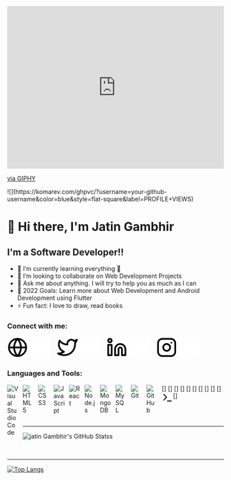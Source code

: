 <p align="center">
<div style="width:100%;height:0;padding-bottom:75%;position:relative;"><iframe src="https://giphy.com/embed/qgQUggAC3Pfv687qPC" width="100%" height="100%" style="position:absolute" frameBorder="0" class="giphy-embed" allowFullScreen></iframe></div><p><a href="https://giphy.com/gifs/dommespace-domme-space-programador-qgQUggAC3Pfv687qPC">via GIPHY</a></p>  
</p>
![](https://komarev.com/ghpvc/?username=your-github-username&color=blue&style=flat-square&label=PROFILE+VIEWS)

# 👋 Hi there, I'm Jatin Gambhir 

## I'm a Software Developer!!

- 🌱 I’m currently learning everything 🤣
- 👯 I’m looking to collaborate on Web Development Projects
- 💬 Ask me about anything. I will try to help you as much as I can
- 🥅 2022 Goals: Learn more about Web Development and Android Development using Flutter
- ⚡ Fun fact: I love to draw, read books

### Connect with me:

[![website](./img/globe-light.svg)](https://jating73.github.io/Portfolio-Website/Index.html)
[![website](./img/globe-dark.svg)](https://jating73.github.io/Portfolio-Website/Index.html)
&nbsp;&nbsp;
[![website](./img/twitter-light.svg)](https://twitter.com/JatinGambhir7)
[![website](./img/twitter-dark.svg)](https://twitter.com/JatinGambhir7)
&nbsp;&nbsp;
[![website](./img/linkedin-light.svg)](https://www.linkedin.com/in/jatin-gambhir-990193175/)
[![website](./img/linkedin-dark.svg)](https://www.linkedin.com/in/jatin-gambhir-990193175/)
&nbsp;&nbsp;
[![website](./img/instagram-light.svg)](https://www.instagram.com/jating73/)
[![website](./img/instagram-dark.svg)](https://www.instagram.com/jating73/)

### Languages and Tools:

[<img align="left" alt="Visual Studio Code" width="26px" src="https://cdn.jsdelivr.net/gh/devicons/devicon/icons/vscode/vscode-original.svg" style="padding-right:10px;" />]
[<img align="left" alt="HTML5" width="26px" src="https://cdn.jsdelivr.net/gh/devicons/devicon/icons/html5/html5-original.svg" style="padding-right:10px;" />]
[<img align="left" alt="CSS3" width="26px" src="https://cdn.jsdelivr.net/gh/devicons/devicon/icons/css3/css3-original.svg" style="padding-right:10px;" />]
[<img align="left" alt="JavaScript" width="26px" src="https://cdn.jsdelivr.net/gh/devicons/devicon/icons/javascript/javascript-original.svg" style="padding-right:10px;" />]
[<img align="left" alt="React" width="26px" src="https://cdn.jsdelivr.net/gh/devicons/devicon/icons/react/react-original.svg" style="padding-right:10px;" />]
[<img align="left" alt="Node.js" width="26px" src="https://cdn.jsdelivr.net/gh/devicons/devicon/icons/nodejs/nodejs-original.svg" style="padding-right:10px;" />]
[<img align="left" alt="MongoDB" width="26px" src="https://cdn.jsdelivr.net/gh/devicons/devicon/icons/mongodb/mongodb-original.svg" style="padding-right:10px;" />]
[<img align="left" alt="MySQL" width="26px" src="https://cdn.jsdelivr.net/gh/devicons/devicon/icons/mysql/mysql-original.svg" style="padding-right:10px;" />]
[<img align="left" alt="Git" width="26px" src="https://cdn.jsdelivr.net/gh/devicons/devicon/icons/git/git-original.svg" style="padding-right:10px;" />]
[<img align="left" alt="GitHub" width="26px" src="https://user-images.githubusercontent.com/3369400/139447912-e0f43f33-6d9f-45f8-be46-2df5bbc91289.png" style="padding-right:10px;" />]
[<img align="left" alt="Terminal" width="26px" src="./img/terminal-light.svg" />]

<br />
<br />

---

![jatin Gambhir's GitHub Statss](https://github-readme-stats.vercel.app/api?username=Jating73&show_icons=true&theme=radical)

<br />

---

[![Top Langs](https://github-readme-stats.vercel.app/api/top-langs/?username=Jating73&show_icons=true&theme=radical)](https://github.com/royaleagle73/github-readme-stats)